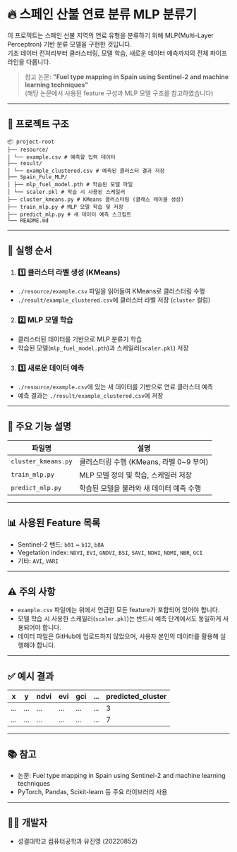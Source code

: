 # 🔥 스페인 산불 연료 분류 MLP 분류기

이 프로젝트는 스페인 산불 지역의 연료 유형을 분류하기 위해 MLP(Multi-Layer Perceptron) 기반 분류 모델을 구현한 것입니다.  
기초 데이터 전처리부터 클러스터링, 모델 학습, 새로운 데이터 예측까지의 전체 파이프라인을 다룹니다.

> 참고 논문: **"Fuel type mapping in Spain using Sentinel-2 and machine learning techniques"**  
> (해당 논문에서 사용된 feature 구성과 MLP 모델 구조를 참고하였습니다)

---

## 📁 프로젝트 구조
```
📦 project-root
├── resource/
│ └── example.csv # 예측할 입력 데이터
├── result/
│ └── example_clustered.csv # 예측된 클러스터 결과 저장
├── Spain_Fule_MLP/
│ ├── mlp_fuel_model.pth # 학습된 모델 파일
│ └── scaler.pkl # 학습 시 사용된 스케일러
├── cluster_kmeans.py # KMeans 클러스터링 (클래스 레이블 생성)
├── train_mlp.py # MLP 모델 학습 및 저장
├── predict_mlp.py # 새 데이터 예측 스크립트
└── README.md

```

---

## 🚀 실행 순서

1. ### 1️⃣ 클러스터 라벨 생성 (KMeans)

- `./resource/example.csv` 파일을 읽어들여 KMeans로 클러스터링 수행
- `./result/example_clustered.csv`에 클러스터 라벨 저장 (`cluster` 컬럼)

2. ### 2️⃣ MLP 모델 학습

- 클러스터된 데이터를 기반으로 MLP 분류기 학습
- 학습된 모델(`mlp_fuel_model.pth`)과 스케일러(`scaler.pkl`) 저장

3. ### 3️⃣ 새로운 데이터 예측

- `./resource/example.csv`에 있는 새 데이터를 기반으로 연료 클러스터 예측
- 예측 결과는 `./result/example_clustered.csv`에 저장

---

## 📌 주요 기능 설명

| 파일명 | 설명 |
|--------|------|
| `cluster_kmeans.py` | 클러스터링 수행 (KMeans, 라벨 0~9 부여) |
| `train_mlp.py`      | MLP 모델 정의 및 학습, 스케일러 저장 |
| `predict_mlp.py`    | 학습된 모델을 불러와 새 데이터 예측 수행 |

---

## 📊 사용된 Feature 목록

- Sentinel-2 밴드: `b01` ~ `b12`, `b8A`
- Vegetation index: `NDVI`, `EVI`, `GNDVI`, `BSI`, `SAVI`, `NDWI`, `NDMI`, `NBR`, `GCI`
- 기타: `AVI`, `VARI`

---

## ⚠️ 주의 사항

- `example.csv` 파일에는 위에서 언급한 모든 feature가 포함되어 있어야 합니다.
- 모델 학습 시 사용한 스케일러(`scaler.pkl`)는 반드시 예측 단계에서도 동일하게 사용되어야 합니다.
- 데이터 파일은 GitHub에 업로드하지 않았으며, 사용자 본인의 데이터를 활용해 실행해야 합니다.

---

## ✅ 예시 결과

| x | y | ndvi | evi | gci | ... | predicted_cluster |
|---|---|------|-----|-----|-----|-------------------|
| ... | ... | ... | ... | ... | ... | 3 |
| ... | ... | ... | ... | ... | ... | 7 |

---

## 📚 참고

- 논문: Fuel type mapping in Spain using Sentinel-2 and machine learning techniques
- PyTorch, Pandas, Scikit-learn 등 주요 라이브러리 사용

---

## 🧑‍💻 개발자

- 성결대학교 컴퓨터공학과 유진영 (20220852)
